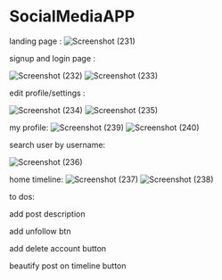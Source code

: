 # SocialMediaAPP

landing page :
![Screenshot (231)](https://user-images.githubusercontent.com/80153286/221362703-f89e7f6b-a472-4480-bbcc-a59c6ede767c.png)



signup and login page :

![Screenshot (232)](https://user-images.githubusercontent.com/80153286/221362706-f7122f8e-fa43-438a-87a1-7e5bf5ac216b.png)
![Screenshot (233)](https://user-images.githubusercontent.com/80153286/221362707-2d102e38-a231-4a16-9bf6-4e9870e31309.png)


edit profile/settings :

![Screenshot (234)](https://user-images.githubusercontent.com/80153286/221362710-7b8ae672-e793-4b47-b13b-07a331291afd.png)
![Screenshot (235)](https://user-images.githubusercontent.com/80153286/221362712-dc602bfc-b58a-44e6-b715-4c2f64b452d0.png)

my profile:
![Screenshot (239)](https://user-images.githubusercontent.com/80153286/221362719-15c6b35d-f8a8-4515-b81a-18b7b3020247.png)
![Screenshot (240)](https://user-images.githubusercontent.com/80153286/221362948-e6935b5f-978d-44ae-ad04-f0f7c1fe376b.png)


search user by username:

![Screenshot (236)](https://user-images.githubusercontent.com/80153286/221362714-4c14efba-52a0-4a0c-b339-f84c5535d862.png)


home timeline:
![Screenshot (237)](https://user-images.githubusercontent.com/80153286/221362715-87d81a77-1cd7-443f-9f1c-30b1e58e4e4e.png)
![Screenshot (238)](https://user-images.githubusercontent.com/80153286/221362717-7f3ec01b-5bcd-482d-a675-4f98e8bccc21.png)



to dos:
 <p>add post description</p>
  <p>add unfollow btn</p>
  <p>add delete account button</p>
  <p>beautify post on timeline button</p>


